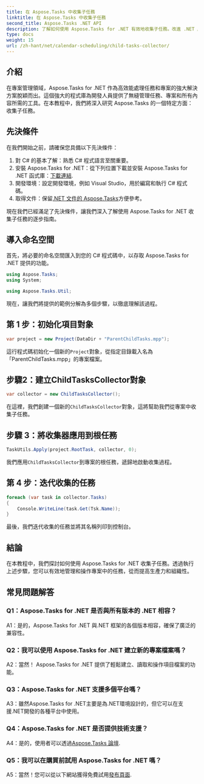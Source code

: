 ```yaml
---
title: 在 Aspose.Tasks 中收集子任務
linktitle: 在 Aspose.Tasks 中收集子任務
second_title: Aspose.Tasks .NET API
description: 了解如何使用 Aspose.Tasks for .NET 有效地收集子任務。改進 .NET 應用程式中的專案管理。
type: docs
weight: 15
url: /zh-hant/net/calendar-scheduling/child-tasks-collector/
---
```

## 介紹

在專案管理領域，Aspose.Tasks for .NET 作為高效能處理任務和專案的強大解決方案脫穎而出。這個強大的程式庫為開發人員提供了無縫管理任務、專案和所有內容所需的工具。在本教程中，我們將深入研究 Aspose.Tasks 的一個特定方面：收集子任務。

## 先決條件

在我們開始之前，請確保您具備以下先決條件：

1. 對 C# 的基本了解：熟悉 C# 程式語言至關重要。
2. 安裝 Aspose.Tasks for .NET：從下列位置下載並安裝 Aspose.Tasks for .NET 函式庫：[下載連結](https://releases.aspose.com/tasks/net/).
3. 開發環境：設定開發環境，例如 Visual Studio，用於編寫和執行 C# 程式碼。
4. 取得文件：保留[.NET 文件的 Aspose.Tasks](https://reference.aspose.com/tasks/net/)方便參考。

現在我們已經滿足了先決條件，讓我們深入了解使用 Aspose.Tasks for .NET 收集子任務的逐步指南。

## 導入命名空間

首先，將必要的命名空間匯入到您的 C# 程式碼中，以存取 Aspose.Tasks for .NET 提供的功能。

```csharp
using Aspose.Tasks;
using System;

using Aspose.Tasks.Util;

```

現在，讓我們將提供的範例分解為多個步驟，以徹底理解該過程。

## 第 1 步：初始化項目對象

```csharp
var project = new Project(DataDir + "ParentChildTasks.mpp");
```

這行程式碼初始化一個新的`Project`對象，從指定目錄載入名為「ParentChildTasks.mpp」的專案檔案。

## 步驟2：建立ChildTasksCollector對象

```csharp
var collector = new ChildTasksCollector();
```

在這裡，我們創建一個新的`ChildTasksCollector`對象，這將幫助我們從專案中收集子任務。

## 步驟 3：將收集器應用到根任務

```csharp
TaskUtils.Apply(project.RootTask, collector, 0);
```

我們應用`ChildTasksCollector`到專案的根任務，遞歸地啟動收集過程。

## 第 4 步：迭代收集的任務

```csharp
foreach (var task in collector.Tasks)
{
    Console.WriteLine(task.Get(Tsk.Name));
}
```

最後，我們迭代收集的任務並將其名稱列印到控制台。

## 結論

在本教程中，我們探討如何使用 Aspose.Tasks for .NET 收集子任務。透過執行上述步驟，您可以有效地管理和操作專案中的任務，從而提高生產力和組織性。

## 常見問題解答

### Q1：Aspose.Tasks for .NET 是否與所有版本的 .NET 相容？

A1：是的，Aspose.Tasks for .NET 與.NET 框架的各個版本相容，確保了廣泛的兼容性。

### Q2：我可以使用 Aspose.Tasks for .NET 建立新的專案檔案嗎？

A2：當然！ Aspose.Tasks for .NET 提供了輕鬆建立、讀取和操作項目檔案的功能。

### Q3：Aspose.Tasks for .NET 支援多個平台嗎？

A3：雖然Aspose.Tasks for .NET主要是為.NET環境設計的，但它可以在支援.NET開發的各種平台中使用。

### Q4：Aspose.Tasks for .NET 是否提供技術支援？

 A4：是的，使用者可以透過[Aspose.Tasks 論壇](https://forum.aspose.com/c/tasks/15).

### Q5：我可以在購買前試用 Aspose.Tasks for .NET 嗎？

 A5：當然！您可以從以下網站獲得免費試用[發布頁面](https://releases.aspose.com/).